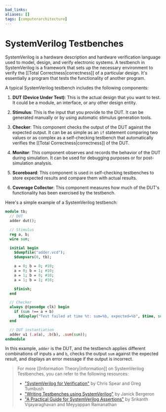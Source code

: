 ```yaml
---
bad_links: 
aliases: []
tags: [computerarchitecture]
---
```

# SystemVerilog Testbenches

SystemVerilog is a hardware description and hardware verification language used to model, design, and verify electronic systems. A testbench in SystemVerilog is a framework that sets up the necessary environment to verify the [[Total Correctness|correctness]] of a particular design. It's essentially a program that tests the functionality of another program.

A typical SystemVerilog testbench includes the following components:

1. **DUT (Device Under Test)**: This is the actual design that you want to test. It could be a module, an interface, or any other design entity.

2. **Stimulus**: This is the input that you provide to the DUT. It can be generated manually or by using automatic stimulus generation tools.

3. **Checker**: This component checks the output of the DUT against the expected output. It can be as simple as an `if` statement comparing two values or as complex as a self-checking testbench that automatically verifies the [[Total Correctness|correctness]] of the DUT.

4. **Monitor**: This component observes and records the behavior of the DUT during simulation. It can be used for debugging purposes or for post-simulation analysis.

5. **Scoreboard**: This component is used in self-checking testbenches to store expected results and compare them with actual results.

6. **Coverage Collector**: This component measures how much of the DUT's functionality has been exercised by the testbench.

Here's a simple example of a SystemVerilog testbench:

```systemverilog
module tb;
  // DUT
  adder dut();

  // Stimulus
  reg a, b;
  wire sum;

  initial begin
    $dumpfile("adder.vcd");
    $dumpvars(0, tb);

    a = 0; b = 0; #10;
    a = 0; b = 1; #10;
    a = 1; b = 0; #10;
    a = 1; b = 1; #10;

    $finish;
  end

  // Checker
  always @(posedge clk) begin
    if (sum !== a + b)
      $display("Test failed at time %t: sum=%b, expected=%b", $time, sum, a + b);
  end

  // DUT instantiation
  adder u1 (.a(a), .b(b), .sum(sum));
endmodule
```

In this example, `adder` is the DUT, and the testbench applies different combinations of inputs `a` and `b`, checks the output `sum` against the expected result, and displays an error message if the output is incorrect.

> For more [[Information Theory|information]] on SystemVerilog Testbenches, you can refer to the following resources:
> - ["SystemVerilog for Verification"](https://www.google.com/search?q=SystemVerilog+for+Verification) by Chris Spear and Greg Tumbush
> - ["Writing Testbenches using SystemVerilog"](https://www.google.com/search?q=Writing+Testbenches+using+SystemVerilog) by Janick Bergeron
> - ["A Practical Guide for SystemVerilog Assertions"](https://www.google.com/search?q=A+Practical+Guide+for+SystemVerilog+Assertions) by Srikanth Vijayaraghavan and Meyyappan Ramanathan